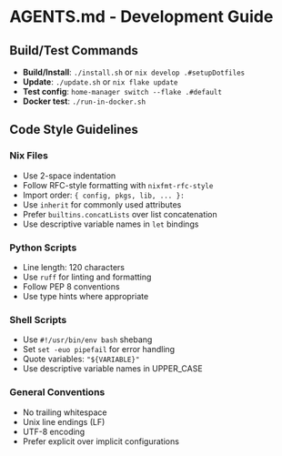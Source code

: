 # AGENTS.md - Development Guide

## Build/Test Commands
- **Build/Install**: `./install.sh` or `nix develop .#setupDotfiles`
- **Update**: `./update.sh` or `nix flake update`
- **Test config**: `home-manager switch --flake .#default`
- **Docker test**: `./run-in-docker.sh`

## Code Style Guidelines

### Nix Files
- Use 2-space indentation
- Follow RFC-style formatting with `nixfmt-rfc-style`
- Import order: `{ config, pkgs, lib, ... }:`
- Use `inherit` for commonly used attributes
- Prefer `builtins.concatLists` over list concatenation
- Use descriptive variable names in `let` bindings

### Python Scripts
- Line length: 120 characters
- Use `ruff` for linting and formatting
- Follow PEP 8 conventions
- Use type hints where appropriate

### Shell Scripts
- Use `#!/usr/bin/env bash` shebang
- Set `set -euo pipefail` for error handling
- Quote variables: `"${VARIABLE}"`
- Use descriptive variable names in UPPER_CASE

### General Conventions
- No trailing whitespace
- Unix line endings (LF)
- UTF-8 encoding
- Prefer explicit over implicit configurations